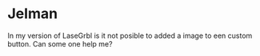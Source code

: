 # Jelman
In my version of LaseGrbl is it not posible to added a image to een custom button. Can some one help me?
